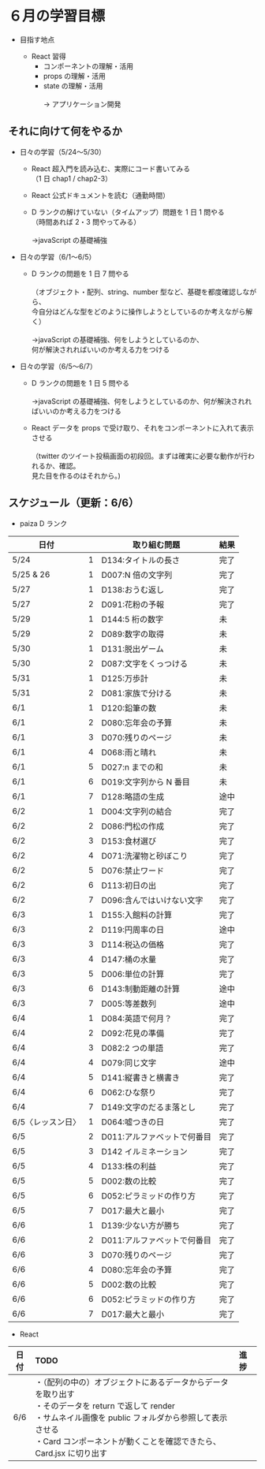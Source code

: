 # ６月の学習目標

- 目指す地点

  - React 習得
    - コンポーネントの理解・活用<br>
    - props の理解・活用<br>
    - state の理解・活用<br><br>
      → アプリケーション開発

## それに向けて何をやるか

- 日々の学習（5/24〜5/30）

  - React 超入門を読み込む、実際にコード書いてみる<br>
    （1 日 chap1 / chap2-3）

  - React 公式ドキュメントを読む（通勤時間）

  - D ランクの解けていない（タイムアップ）問題を 1 日 1 問やる<br>（時間あれば 2・3 問やってみる）<br><br>
    →javaScript の基礎補強

- 日々の学習（6/1〜6/5）

  - D ランクの問題を
    1 日 7 問やる
    <br><br>
    （オブジェクト・配列、string、number 型など、基礎を都度確認しながら、<br>
    今自分はどんな型をどのように操作しようとしているのか考えながら解く）
    <br>
    <br>
    →javaScript の基礎補強、何をしようとしているのか、<br>
    何が解決されればいいのか考える力をつける

- 日々の学習（6/5〜6/7）

  - D ランクの問題を
    1 日 5 問やる<br><br>
    →javaScript の基礎補強、何をしようとしているのか、何が解決されればいいのか考える力をつける

  - React
    データを props で受け取り、それをコンポーネントに入れて表示させる<br><br>
    （twitter のツイート投稿画面の初段回。まずは確実に必要な動作が行われるか、確認。<br>
    見た目を作るのはそれから。)

## スケジュール（更新：6/6）

- paiza D ランク

| 日付              |     | 取り組む問題                | 結果 |
| ----------------- | --- | --------------------------- | ---- |
| 5/24              | 1   | D134:タイトルの長さ         | 完了 |
| 5/25 & 26         | 1   | D007:N 倍の文字列           | 完了 |
| 5/27              | 1   | D138:おうむ返し             | 完了 |
| 5/27              | 2   | D091:花粉の予報             | 完了 |
| 5/29              | 1   | D144:5 桁の数字             | 未   |
| 5/29              | 2   | D089:数字の取得             | 未   |
| 5/30              | 1   | D131:脱出ゲーム             | 未   |
| 5/30              | 2   | D087:文字をくっつける       | 未   |
| 5/31              | 1   | D125:万歩計                 | 未   |
| 5/31              | 2   | D081:家族で分ける           | 未   |
| 6/1               | 1   | D120:鉛筆の数               | 未   |
| 6/1               | 2   | D080:忘年会の予算           | 未   |
| 6/1               | 3   | D070:残りのページ           | 未   |
| 6/1               | 4   | D068:雨と晴れ               | 未   |
| 6/1               | 5   | D027:n までの和             | 未   |
| 6/1               | 6   | D019:文字列から N 番目      | 未   |
| 6/1               | 7   | D128:略語の生成             | 途中 |
| 6/2               | 1   | D004:文字列の結合           | 完了 |
| 6/2               | 2   | D086:門松の作成             | 完了 |
| 6/2               | 3   | D153:食材選び               | 完了 |
| 6/2               | 4   | D071:洗濯物と砂ぼこり       | 完了 |
| 6/2               | 5   | D076:禁止ワード             | 完了 |
| 6/2               | 6   | D113:初日の出               | 完了 |
| 6/2               | 7   | D096:含んではいけない文字   | 完了 |
| 6/3               | 1   | D155:入館料の計算           | 完了 |
| 6/3               | 2   | D119:円周率の日             | 途中 |
| 6/3               | 3   | D114:税込の価格             | 完了 |
| 6/3               | 4   | D147:桶の水量               | 完了 |
| 6/3               | 5   | D006:単位の計算             | 完了 |
| 6/3               | 6   | D143:制動距離の計算         | 途中 |
| 6/3               | 7   | D005:等差数列               | 途中 |
| 6/4               | 1   | D084:英語で何月？           | 完了 |
| 6/4               | 2   | D092:花見の準備             | 完了 |
| 6/4               | 3   | D082:2 つの単語             | 完了 |
| 6/4               | 4   | D079:同じ文字               | 途中 |
| 6/4               | 5   | D141:縦書きと横書き         | 完了 |
| 6/4               | 6   | D062:ひな祭り               | 完了 |
| 6/4               | 7   | D149:文字のだるま落とし     | 完了 |
| 6/5〈レッスン日〉 | 1   | D064:嘘つきの日             | 完了 |
| 6/5               | 2   | D011:アルファベットで何番目 | 完了 |
| 6/5               | 3   | D142 イルミネーション       | 完了 |
| 6/5               | 4   | D133:株の利益               | 完了 |
| 6/5               | 5   | D002:数の比較               | 完了 |
| 6/5               | 6   | D052:ピラミッドの作り方     | 完了 |
| 6/5               | 7   | D017:最大と最小             | 完了 |
| 6/6               | 1   | D139:少ない方が勝ち         | 完了 |
| 6/6               | 2   | D011:アルファベットで何番目 | 完了 |
| 6/6               | 3   | D070:残りのページ           | 完了 |
| 6/6               | 4   | D080:忘年会の予算           | 完了 |
| 6/6               | 5   | D002:数の比較               | 完了 |
| 6/6               | 6   | D052:ピラミッドの作り方     | 完了 |
| 6/6               | 7   | D017:最大と最小             | 完了 |

- React

| 日付 | TODO                                                                                                                                                                                                                                    | 進捗 |
| :--: | :-------------------------------------------------------------------------------------------------------------------------------------------------------------------------------------------------------------------------------------- | :--- |
| 6/6  | ・（配列の中の）オブジェクトにあるデータからデータを取り出す<br>・そのデータを return で返して render<br>・サムネイル画像を public フォルダから参照して表示させる<br>・Card コンポーネントが動くことを確認できたら、Card.jsx に切り出す |      |
